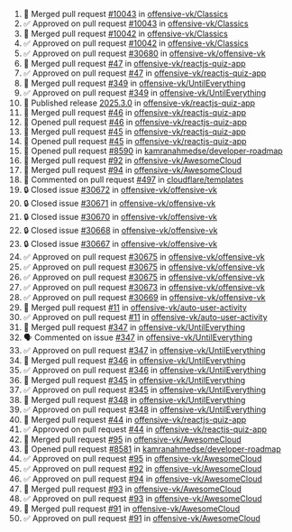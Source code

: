 <!--START_SECTION:activity-->
1. 🎉  Merged pull request [#10043](https://github.com/offensive-vk/Classics/pull/10043) in [offensive-vk/Classics](https://github.com/offensive-vk/Classics)
2. ✅ Approved on pull request [#10043](https://github.com/offensive-vk/Classics/pull/10043) in [offensive-vk/Classics](https://github.com/offensive-vk/Classics)
3. 🎉  Merged pull request [#10042](https://github.com/offensive-vk/Classics/pull/10042) in [offensive-vk/Classics](https://github.com/offensive-vk/Classics)
4. ✅ Approved on pull request [#10042](https://github.com/offensive-vk/Classics/pull/10042) in [offensive-vk/Classics](https://github.com/offensive-vk/Classics)
5. ✅ Approved on pull request [#30680](https://github.com/offensive-vk/offensive-vk/pull/30680) in [offensive-vk/offensive-vk](https://github.com/offensive-vk/offensive-vk)
6. 🎉  Merged pull request [#47](https://github.com/offensive-vk/reactjs-quiz-app/pull/47) in [offensive-vk/reactjs-quiz-app](https://github.com/offensive-vk/reactjs-quiz-app)
7. ✅ Approved on pull request [#47](https://github.com/offensive-vk/reactjs-quiz-app/pull/47) in [offensive-vk/reactjs-quiz-app](https://github.com/offensive-vk/reactjs-quiz-app)
8. 🎉  Merged pull request [#349](https://github.com/offensive-vk/UntilEverything/pull/349) in [offensive-vk/UntilEverything](https://github.com/offensive-vk/UntilEverything)
9. ✅ Approved on pull request [#349](https://github.com/offensive-vk/UntilEverything/pull/349) in [offensive-vk/UntilEverything](https://github.com/offensive-vk/UntilEverything)
10. 🚀 Published release [2025.3.0](https://github.com/offensive-vk/reactjs-quiz-app/releases/tag/2025.3.0) in [offensive-vk/reactjs-quiz-app](https://github.com/offensive-vk/reactjs-quiz-app)
11. 🎉  Merged pull request [#46](https://github.com/offensive-vk/reactjs-quiz-app/pull/46) in [offensive-vk/reactjs-quiz-app](https://github.com/offensive-vk/reactjs-quiz-app)
12. 💪 Opened pull request [#46](https://github.com/offensive-vk/reactjs-quiz-app/pull/46) in [offensive-vk/reactjs-quiz-app](https://github.com/offensive-vk/reactjs-quiz-app)
13. 🎉  Merged pull request [#45](https://github.com/offensive-vk/reactjs-quiz-app/pull/45) in [offensive-vk/reactjs-quiz-app](https://github.com/offensive-vk/reactjs-quiz-app)
14. 💪 Opened pull request [#45](https://github.com/offensive-vk/reactjs-quiz-app/pull/45) in [offensive-vk/reactjs-quiz-app](https://github.com/offensive-vk/reactjs-quiz-app)
15. 💪 Opened pull request [#8590](https://github.com/kamranahmedse/developer-roadmap/pull/8590) in [kamranahmedse/developer-roadmap](https://github.com/kamranahmedse/developer-roadmap)
16. 🎉  Merged pull request [#92](https://github.com/offensive-vk/AwesomeCloud/pull/92) in [offensive-vk/AwesomeCloud](https://github.com/offensive-vk/AwesomeCloud)
17. 🎉  Merged pull request [#94](https://github.com/offensive-vk/AwesomeCloud/pull/94) in [offensive-vk/AwesomeCloud](https://github.com/offensive-vk/AwesomeCloud)
18. 💬 Commented on pull request [#497](https://github.com/cloudflare/templates/pull/497) in [cloudflare/templates](https://github.com/cloudflare/templates)
19. 🔒 Closed issue [#30672](https://github.com/offensive-vk/offensive-vk/issues/30672) in [offensive-vk/offensive-vk](https://github.com/offensive-vk/offensive-vk)
20. 🔒 Closed issue [#30671](https://github.com/offensive-vk/offensive-vk/issues/30671) in [offensive-vk/offensive-vk](https://github.com/offensive-vk/offensive-vk)
21. 🔒 Closed issue [#30670](https://github.com/offensive-vk/offensive-vk/issues/30670) in [offensive-vk/offensive-vk](https://github.com/offensive-vk/offensive-vk)
22. 🔒 Closed issue [#30668](https://github.com/offensive-vk/offensive-vk/issues/30668) in [offensive-vk/offensive-vk](https://github.com/offensive-vk/offensive-vk)
23. 🔒 Closed issue [#30667](https://github.com/offensive-vk/offensive-vk/issues/30667) in [offensive-vk/offensive-vk](https://github.com/offensive-vk/offensive-vk)
24. ✅ Approved on pull request [#30675](https://github.com/offensive-vk/offensive-vk/pull/30675) in [offensive-vk/offensive-vk](https://github.com/offensive-vk/offensive-vk)
25. ✅ Approved on pull request [#30675](https://github.com/offensive-vk/offensive-vk/pull/30675) in [offensive-vk/offensive-vk](https://github.com/offensive-vk/offensive-vk)
26. ✅ Approved on pull request [#30675](https://github.com/offensive-vk/offensive-vk/pull/30675) in [offensive-vk/offensive-vk](https://github.com/offensive-vk/offensive-vk)
27. ✅ Approved on pull request [#30673](https://github.com/offensive-vk/offensive-vk/pull/30673) in [offensive-vk/offensive-vk](https://github.com/offensive-vk/offensive-vk)
28. ✅ Approved on pull request [#30669](https://github.com/offensive-vk/offensive-vk/pull/30669) in [offensive-vk/offensive-vk](https://github.com/offensive-vk/offensive-vk)
29. 🎉  Merged pull request [#11](https://github.com/offensive-vk/auto-user-activity/pull/11) in [offensive-vk/auto-user-activity](https://github.com/offensive-vk/auto-user-activity)
30. ✅ Approved on pull request [#11](https://github.com/offensive-vk/auto-user-activity/pull/11) in [offensive-vk/auto-user-activity](https://github.com/offensive-vk/auto-user-activity)
31. 🎉  Merged pull request [#347](https://github.com/offensive-vk/UntilEverything/pull/347) in [offensive-vk/UntilEverything](https://github.com/offensive-vk/UntilEverything)
32. 🗣 Commented on issue [#347](https://github.com/offensive-vk/UntilEverything/issues/347) in [offensive-vk/UntilEverything](https://github.com/offensive-vk/UntilEverything)
33. ✅ Approved on pull request [#347](https://github.com/offensive-vk/UntilEverything/pull/347) in [offensive-vk/UntilEverything](https://github.com/offensive-vk/UntilEverything)
34. 🎉  Merged pull request [#346](https://github.com/offensive-vk/UntilEverything/pull/346) in [offensive-vk/UntilEverything](https://github.com/offensive-vk/UntilEverything)
35. ✅ Approved on pull request [#346](https://github.com/offensive-vk/UntilEverything/pull/346) in [offensive-vk/UntilEverything](https://github.com/offensive-vk/UntilEverything)
36. 🎉  Merged pull request [#345](https://github.com/offensive-vk/UntilEverything/pull/345) in [offensive-vk/UntilEverything](https://github.com/offensive-vk/UntilEverything)
37. ✅ Approved on pull request [#345](https://github.com/offensive-vk/UntilEverything/pull/345) in [offensive-vk/UntilEverything](https://github.com/offensive-vk/UntilEverything)
38. 🎉  Merged pull request [#348](https://github.com/offensive-vk/UntilEverything/pull/348) in [offensive-vk/UntilEverything](https://github.com/offensive-vk/UntilEverything)
39. ✅ Approved on pull request [#348](https://github.com/offensive-vk/UntilEverything/pull/348) in [offensive-vk/UntilEverything](https://github.com/offensive-vk/UntilEverything)
40. 🎉  Merged pull request [#44](https://github.com/offensive-vk/reactjs-quiz-app/pull/44) in [offensive-vk/reactjs-quiz-app](https://github.com/offensive-vk/reactjs-quiz-app)
41. ✅ Approved on pull request [#44](https://github.com/offensive-vk/reactjs-quiz-app/pull/44) in [offensive-vk/reactjs-quiz-app](https://github.com/offensive-vk/reactjs-quiz-app)
42. 🎉  Merged pull request [#95](https://github.com/offensive-vk/AwesomeCloud/pull/95) in [offensive-vk/AwesomeCloud](https://github.com/offensive-vk/AwesomeCloud)
43. 💪 Opened pull request [#8581](https://github.com/kamranahmedse/developer-roadmap/pull/8581) in [kamranahmedse/developer-roadmap](https://github.com/kamranahmedse/developer-roadmap)
44. ✅ Approved on pull request [#95](https://github.com/offensive-vk/AwesomeCloud/pull/95) in [offensive-vk/AwesomeCloud](https://github.com/offensive-vk/AwesomeCloud)
45. ✅ Approved on pull request [#92](https://github.com/offensive-vk/AwesomeCloud/pull/92) in [offensive-vk/AwesomeCloud](https://github.com/offensive-vk/AwesomeCloud)
46. ✅ Approved on pull request [#94](https://github.com/offensive-vk/AwesomeCloud/pull/94) in [offensive-vk/AwesomeCloud](https://github.com/offensive-vk/AwesomeCloud)
47. 🎉  Merged pull request [#93](https://github.com/offensive-vk/AwesomeCloud/pull/93) in [offensive-vk/AwesomeCloud](https://github.com/offensive-vk/AwesomeCloud)
48. ✅ Approved on pull request [#93](https://github.com/offensive-vk/AwesomeCloud/pull/93) in [offensive-vk/AwesomeCloud](https://github.com/offensive-vk/AwesomeCloud)
49. 🎉  Merged pull request [#91](https://github.com/offensive-vk/AwesomeCloud/pull/91) in [offensive-vk/AwesomeCloud](https://github.com/offensive-vk/AwesomeCloud)
50. ✅ Approved on pull request [#91](https://github.com/offensive-vk/AwesomeCloud/pull/91) in [offensive-vk/AwesomeCloud](https://github.com/offensive-vk/AwesomeCloud)
<!--END_SECTION:activity-->